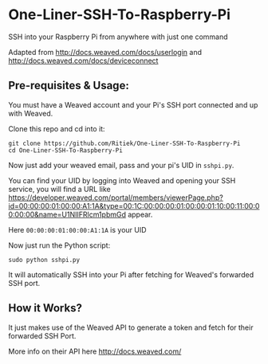 # One-Liner-SSH-To-Raspberry-Pi

SSH into your Raspberry Pi from anywhere with just one command

Adapted from http://docs.weaved.com/docs/userlogin and http://docs.weaved.com/docs/deviceconnect

## Pre-requisites & Usage:

You must have a Weaved account and your Pi's SSH port connected and up with Weaved.

Clone this repo and cd into it:

```
git clone https://github.com/Ritiek/One-Liner-SSH-To-Raspberry-Pi
cd One-Liner-SSH-To-Raspberry-Pi
```

Now just add your weaved email, pass and your pi's UID in `sshpi.py`.

You can find your UID by logging into Weaved and opening your SSH service, you will find a URL like https://developer.weaved.com/portal/members/viewerPage.php?id=00:00:00:01:00:00:A1:1A&type=00:1C:00:00:00:01:00:00:01:10:00:11:00:00:00:00&name=U1NIIFRlcm1pbmGd appear.

Here `00:00:00:01:00:00:A1:1A` is your UID

Now just run the Python script:

`sudo python sshpi.py`

It will automatically SSH into your Pi after fetching for Weaved's forwarded SSH port.

## How it Works?

It just makes use of the Weaved API to generate a token and fetch for their forwarded SSH Port.

More info on their API here http://docs.weaved.com/
